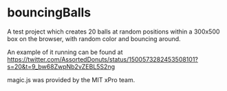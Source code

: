 # bouncingBalls

A test project which creates 20 balls at random positions within a 300x500 box on the browser, with random color and bouncing around.

An example of it running can be found at https://twitter.com/AssortedDonuts/status/1500573282453508101?s=20&t=9_bw68ZwpNb2vZEBL5S2ng

magic.js was provided by the MIT xPro team. 
